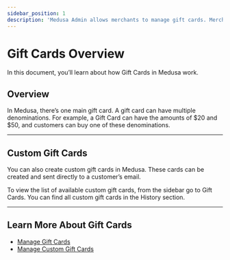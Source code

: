 ```yaml
---
sidebar_position: 1
description: 'Medusa Admin allows merchants to manage gift cards. Merchants can manage main and custom gift cards.'
---
```


# Gift Cards Overview

In this document, you’ll learn about how Gift Cards in Medusa work.

## Overview

In Medusa, there’s one main gift card. A gift card can have multiple denominations. For example, a Gift Card can have the amounts of $20 and $50, and customers can buy one of these denominations.

---

## Custom Gift Cards

You can also create custom gift cards in Medusa. These cards can be created and sent directly to a customer’s email.

To view the list of available custom gift cards, from the sidebar go to Gift Cards. You can find all custom gift cards in the History section.

---

## Learn More About Gift Cards

- [Manage Gift Cards](./manage.mdx)
- [Manage Custom Gift Cards](./custom.mdx)
